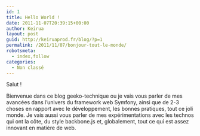 ```yaml
---
id: 1
title: Hello World !
date: 2011-11-07T20:39:15+00:00
author: Keirua
layout: post
guid: http://keiruaprod.fr/blog/?p=1
permalink: /2011/11/07/bonjour-tout-le-monde/
robotsmeta:
  - index,follow
categories:
  - Non classé
---
```

Salut !

Bienvenue dans ce blog geeko-technique ou je vais vous parler de mes avancées dans l&rsquo;univers du framework web Symfony, ainsi que de 2-3 choses en rapport avec le développement, les bonnes pratiques, tout ce joli monde. Je vais aussi vous parler de mes expérimentations avec les technos qui ont la côte, du style backbone.js et, globalement, tout ce qui est assez innovant en matière de web.